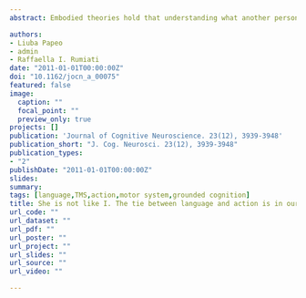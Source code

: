 ```yaml
---
abstract: Embodied theories hold that understanding what another person is doing requires the observer to map that action directly onto his or her own motor representation and simulate it internally. The human motor system may, thus, be endowed with a “mirror matching” device through which the same motor representation is activated, when the subject is either the performer or the observer of another's action (“self-other shared representation”). It is suggested that understanding action verbs relies upon the same mechanism; this implies that motor responses to these words are automatic and independent of the subject of the verb. In the current study, participants were requested to read silently and decide on the syntactic subject of action and nonaction verbs, presented in first (1P) or third (3P) person, while TMS was applied to the left hand primary motor cortex (M1). TMS-induced motor-evoked potentials were recorded from hand muscles as a measure of cortico-spinal excitability. Motor-evoked potentials increased for 1P, but not for 3P, action verbs or 1P and 3P nonaction verbs. We provide novel demonstration that the motor simulation is triggered only when the conceptual representation of a word integrates the action with the self as the agent of that action. This questions the core principle of “mirror matching” and opens to alternative interpretations of the relationship between conceptual and sensorimotor processes.

authors:
- Liuba Papeo
- admin
- Raffaella I. Rumiati
date: "2011-01-01T00:00:00Z"
doi: "10.1162/jocn_a_00075"
featured: false
image: 
  caption: ""
  focal_point: ""
  preview_only: true
projects: []
publication: 'Journal of Cognitive Neuroscience. 23(12), 3939-3948'
publication_short: "J. Cog. Neurosci. 23(12), 3939-3948"
publication_types:
- "2"
publishDate: "2011-01-01T00:00:00Z"
slides: 
summary:
tags: [language,TMS,action,motor system,grounded cognition]
title: She is not like I. The tie between language and action is in our imagination
url_code: ""
url_dataset: ""
url_pdf: ""
url_poster: ""
url_project: ""
url_slides: ""
url_source: ""
url_video: ""

---
```


